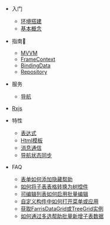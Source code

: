 * 入门
  * [环境搭建](/quick-start)
  * [基本概念](/concept)

* 指南🚀
  
  * [MVVM](/mvvm)
  * [FrameContext](/guide/frame-context)
  * [BindingData](/guide/binding-data)
  * [Repository](/guide/repository)
  
* 服务
  * [导航](/service/navigation)
  
* [Rxjs](/rxjs/)

* 特性
  * [表达式](/feature/expression)
  * [Html模板](/feature/html-template)
  * [消息通信](/feature/message-pipe)
  * [导航状态同步](/feature/navigation-support-data-and-status-synchronous)
  
* FAQ
  * [表单如何添加隐藏帮助](/faq/how-to-add-hide-help)
  * [如何将子表表格转换为树控件](/faq/how-to-convert-sub-grid-to-tree)
  * [可编辑列表如何启用批量编辑](/faq/how-to-enable-batch-edit)
  * [自定义构件中如何打开菜单或应用](/faq/navigation)
  * [获取FarrisDataGrid或TreeGrid实例](/faq/how-to-get-control-ref)
  * [如何通过多选帮助批量新增子表数据](/faq/how-to-batch-append-children-data-with-help)


